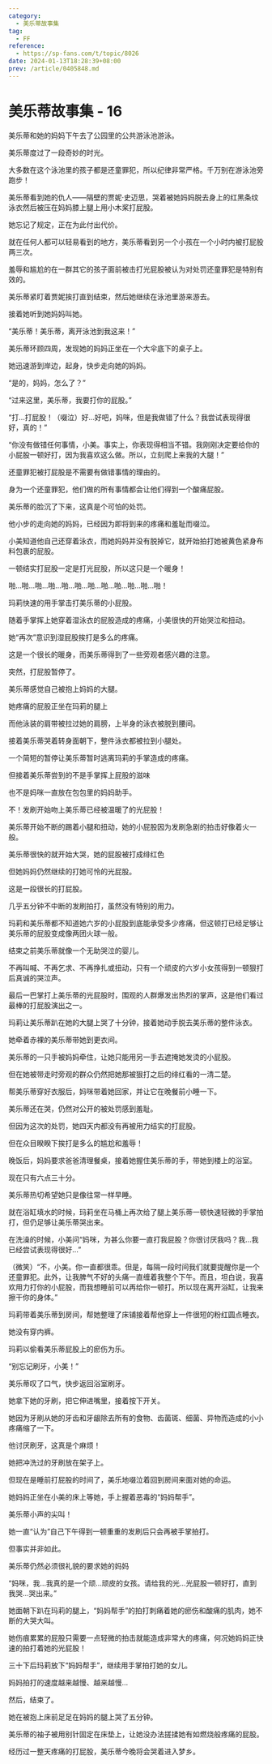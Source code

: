 ```yaml
---
category:
  - 美乐蒂故事集
tag:
  - FF
reference:
  - https://sp-fans.com/t/topic/8026
date: 2024-01-13T18:28:39+08:00
prev: /article/0405848.md
---
```


# 美乐蒂故事集 - 16

美乐蒂和她的妈妈下午去了公园里的公共游泳池游泳。

美乐蒂度过了一段奇妙的时光。

大多数在这个泳池里的孩子都是还童罪犯，所以纪律非常严格。千万别在游泳池旁跑步！

<!-- more -->

美乐蒂看到她的仇人——隔壁的贾妮·史迈思，哭着被她妈妈脱去身上的红黑条纹泳衣然后被压在妈妈膝上腿上用小木桨打屁股。

她忘记了规定，正在为此付出代价。

就在任何人都可以轻易看到的地方，美乐蒂看到另一个小孩在一个小时内被打屁股两三次。

羞辱和尴尬的在一群其它的孩子面前被击打光屁股被认为对处罚还童罪犯是特别有效的。

美乐蒂紧盯着贾妮挨打直到结束，然后她继续在泳池里游来游去。

接着她听到她妈妈叫她。

“美乐蒂！美乐蒂，离开泳池到我这来！”

美乐蒂环顾四周，发现她的妈妈正坐在一个大伞底下的桌子上。

她迅速游到岸边，起身，快步走向她的妈妈。

“是的，妈妈，怎么了？”

“过来这里，美乐蒂，我要打你的屁股。”

“打…打屁股！（啜泣）好…好吧，妈咪，但是我做错了什么？我尝试表现得很好，真的！”

“你没有做错任何事情，小美。事实上，你表现得相当不错。我刚刚决定要给你的小屁股一顿好打，因为我喜欢这么做。所以，立刻爬上来我的大腿！”

还童罪犯被打屁股是不需要有做错事情的理由的。

身为一个还童罪犯，他们做的所有事情都会让他们得到一个酸痛屁股。

美乐蒂的脸沉了下来，这真是个可怕的处罚。

他小步的走向她的妈妈，已经因为即将到来的疼痛和羞耻而啜泣。

小美知道他自己还穿着泳衣，而她妈妈并没有脱掉它，就开始拍打她被黄色紧身布料包裹的屁股。

一顿结实打屁股一定是打光屁股，所以这只是一个暖身！

啪…啪…啪…啪…啪…啪…啪…啪…啪…啪…啪…啪！

玛莉快速的用手掌击打美乐蒂的小屁股。

随着手掌挥上她穿着湿泳衣的屁股造成的疼痛，小美很快的开始哭泣和扭动。

她“再次”意识到湿屁股挨打是多么的疼痛。

这是一个很长的暖身，而美乐蒂得到了一些旁观者感兴趣的注意。

突然，打屁股暂停了。

美乐蒂感觉自己被抱上妈妈的大腿。

她疼痛的屁股正坐在玛莉的腿上

而他泳装的肩带被拉过她的肩膀，上半身的泳衣被脱到腰间。

接着美乐蒂哭着转身面朝下，整件泳衣都被拉到小腿处。

一个简短的暂停让美乐蒂暂时逃离玛莉的手掌造成的疼痛。

但接着美乐蒂尝到的不是手掌挥上屁股的滋味

也不是妈咪一直放在包包里的妈妈助手。

不！发刷开始吻上美乐蒂已经被温暖了的光屁股！

美乐蒂开始不断的踢着小腿和扭动，她的小屁股因为发刷急剧的拍击好像着火一般。

美乐蒂很快的就开始大哭，她的屁股被打成绯红色

但她妈妈仍然继续的打她可怜的光屁股。

这是一段很长的打屁股。

几乎五分钟不中断的发刷拍打，虽然没有特别的用力。

玛莉和美乐蒂都不知道她六岁的小屁股到底能承受多少疼痛，但这顿打已经足够让美乐蒂的屁股变成像两团火球一般。

结束之前美乐蒂就像一个无助哭泣的婴儿。

不再叫喊、不再乞求、不再挣扎或扭动，只有一个顽皮的六岁小女孩得到一顿狠打后真诚的哭泣声。

最后一巴掌打上美乐蒂的光屁股时，围观的人群爆发出热烈的掌声，这是他们看过最棒的打屁股演出之一。

玛莉让美乐蒂趴在她的大腿上哭了十分钟，接着她动手脱去美乐蒂的整件泳衣。

她牵着赤裸的美乐蒂带她到更衣间。

美乐蒂的一只手被妈妈牵住，让她只能用另一手去遮掩她发烫的小屁股。

但在她被带走时旁观的群众仍然把她那被狠打之后的绯红看的一清二楚。

帮美乐蒂穿好衣服后，妈咪带着她回家，并让它在晚餐前小睡一下。

美乐蒂还在哭，仍然对公开的被处罚感到羞耻。

但因为这次的处罚，她四天内都没有再被用力结实的打屁股。

但在众目睽睽下挨打是多么的尴尬和羞辱！

晚饭后，妈妈要求爸爸清理餐桌，接着她握住美乐蒂的手，带她到楼上的浴室。

现在只有六点三十分。

美乐蒂热切希望她只是像往常一样早睡。

就在浴缸填水的时候，玛莉坐在马桶上再次给了腿上美乐蒂一顿快速轻微的手掌拍打，但仍足够让美乐蒂哭出来。

在洗澡的时候，小美问“妈咪，为甚么你要一直打我屁股？你很讨厌我吗？我…我已经尝试表现得很好…”

（微笑）“不，小美。你一直都很乖。但是，每隔一段时间我们就要提醒你是一个还童罪犯。此外，让我脾气不好的头痛一直缠着我整个下午。而且，坦白说，我喜欢用力打你的小屁股，而我想睡前可以再给你一顿打。所以现在离开浴缸，让我来擦干你的身体。”

玛莉带着美乐蒂到房间，帮她整理了床铺接着帮他穿上一件很短的粉红圆点睡衣。

她没有穿内裤。

玛莉以偷看美乐蒂屁股上的瘀伤为乐。

“别忘记刷牙，小美！”

美乐蒂叹了口气，快步返回浴室刷牙。

她拿下她的牙刷，把它伸进嘴里，接着按下开关。

她因为牙刷从她的牙齿和牙龈除去所有的食物、齿菌斑、细菌、异物而造成的小小疼痛缩了一下。

他讨厌刷牙，这真是个麻烦！

她把冲洗过的牙刷放在架子上。

但现在是睡前打屁股的时间了，美乐地啜泣着回到房间来面对她的命运。

她妈妈正坐在小美的床上等她，手上握着恶毒的“妈妈帮手”。

美乐蒂小声的尖叫！

她一直“认为”自己下午得到一顿重重的发刷后只会再被手掌拍打。

但事实并非如此。

美乐蒂仍然必须很礼貌的要求她的妈妈

“妈咪，我…我真的是一个顽…顽皮的女孩。请给我的光…光屁股一顿好打，直到我哭…哭出来。”

她面朝下趴在玛莉的腿上，“妈妈帮手”的拍打刺痛着她的瘀伤和酸痛的肌肉，她不断的大哭大叫。

她伤痕累累的屁股只需要一点轻微的拍击就能造成非常大的疼痛，何况她妈妈正快速的拍打着她的光屁股！

三十下后玛莉放下“妈妈帮手”，继续用手掌拍打她的女儿。

妈妈拍打的速度越来越慢、越来越慢…

然后，结束了。

她在被抱上床前足足在妈妈的腿上哭了五分钟。

美乐蒂的袖子被用别针固定在床垫上，让她没办法搓揉她有如燃烧般疼痛的屁股。

经历过一整天疼痛的打屁股，美乐蒂今晚将会哭着进入梦乡。
